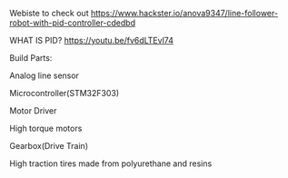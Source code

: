 Webiste to check out
https://www.hackster.io/anova9347/line-follower-robot-with-pid-controller-cdedbd


WHAT IS PID?
https://youtu.be/fv6dLTEvl74

Build Parts:

Analog line sensor

Microcontroller(STM32F303)

Motor Driver

High torque motors

Gearbox(Drive Train)

High traction tires made from polyurethane and resins
